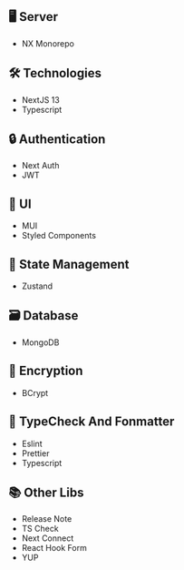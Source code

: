 ## 🖥️ Server

- NX Monorepo

## 🛠️ Technologies

- NextJS 13
- Typescript

## 🔒 Authentication

- Next Auth
- JWT

## 🎨 UI

- MUI
- Styled Components

## 🔄 State Management

- Zustand

## 🗃️ Database

- MongoDB

## 🔐 Encryption

- BCrypt

## 📐 TypeCheck And Fonmatter

- Eslint
- Prettier
- Typescript

## 📚 Other Libs

- Release Note
- TS Check
- Next Connect
- React Hook Form
- YUP
